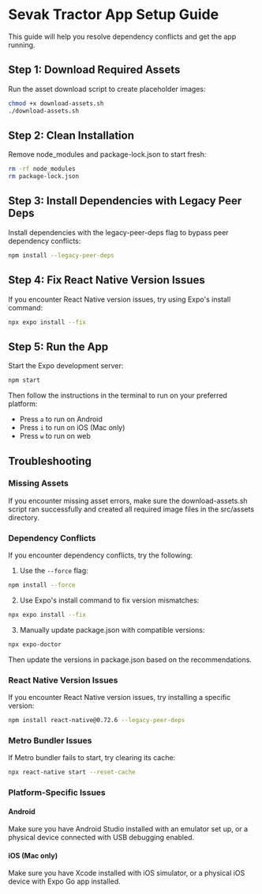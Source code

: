 # Sevak Tractor App Setup Guide

This guide will help you resolve dependency conflicts and get the app running.

## Step 1: Download Required Assets

Run the asset download script to create placeholder images:

```bash
chmod +x download-assets.sh
./download-assets.sh
```

## Step 2: Clean Installation

Remove node_modules and package-lock.json to start fresh:

```bash
rm -rf node_modules
rm package-lock.json
```

## Step 3: Install Dependencies with Legacy Peer Deps

Install dependencies with the legacy-peer-deps flag to bypass peer dependency conflicts:

```bash
npm install --legacy-peer-deps
```

## Step 4: Fix React Native Version Issues

If you encounter React Native version issues, try using Expo's install command:

```bash
npx expo install --fix
```

## Step 5: Run the App

Start the Expo development server:

```bash
npm start
```

Then follow the instructions in the terminal to run on your preferred platform:
- Press `a` to run on Android
- Press `i` to run on iOS (Mac only)
- Press `w` to run on web

## Troubleshooting

### Missing Assets
If you encounter missing asset errors, make sure the download-assets.sh script ran successfully and created all required image files in the src/assets directory.

### Dependency Conflicts
If you encounter dependency conflicts, try the following:

1. Use the `--force` flag:
```bash
npm install --force
```

2. Use Expo's install command to fix version mismatches:
```bash
npx expo install --fix
```

3. Manually update package.json with compatible versions:
```bash
npx expo-doctor
```
Then update the versions in package.json based on the recommendations.

### React Native Version Issues
If you encounter React Native version issues, try installing a specific version:

```bash
npm install react-native@0.72.6 --legacy-peer-deps
```

### Metro Bundler Issues
If Metro bundler fails to start, try clearing its cache:

```bash
npx react-native start --reset-cache
```

### Platform-Specific Issues

#### Android
Make sure you have Android Studio installed with an emulator set up, or a physical device connected with USB debugging enabled.

#### iOS (Mac only)
Make sure you have Xcode installed with iOS simulator, or a physical iOS device with Expo Go app installed.